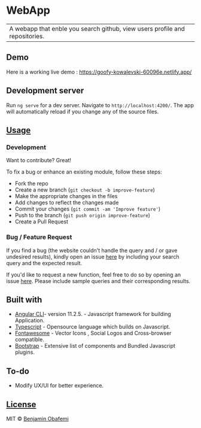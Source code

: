 # WebApp

<table>
<tr>
<td>
  A webapp that enble you search github, view users profile and repositories.
</td>
</tr>
</table>

## Demo

Here is a working live demo : https://goofy-kowalevski-60096e.netlify.app/

## Development server

Run `ng serve` for a dev server. Navigate to `http://localhost:4200/`. The app will automatically reload if you change any of the source files.

## [Usage](https://goofy-kowalevski-60096e.netlify.app/)

### Development

Want to contribute? Great!

To fix a bug or enhance an existing module, follow these steps:

- Fork the repo
- Create a new branch (`git checkout -b improve-feature`)
- Make the appropriate changes in the files
- Add changes to reflect the changes made
- Commit your changes (`git commit -am 'Improve feature'`)
- Push to the branch (`git push origin improve-feature`)
- Create a Pull Request

### Bug / Feature Request

If you find a bug (the website couldn't handle the query and / or gave undesired results), kindly open an issue [here](https://github.com/benjaminbills/github-search-app/issues/new) by including your search query and the expected result.

If you'd like to request a new function, feel free to do so by opening an issue [here](https://github.com/benjaminbills/quoteApp/issues/new). Please include sample queries and their corresponding results.

## Built with

- [Angular CLI](https://github.com/angular/angular-cli)- version 11.2.5. - Javascript framework for building Application.
- [Typescript](https://www.typescriptlang.org/) - Opensource language which builds on Javascript.
- [Fontawesome](https://fontawesome.com/) - Vector Icons , Social Logos and Cross-browser compatible.
- [Bootstrap](http://getbootstrap.com/) - Extensive list of components and Bundled Javascript plugins.

## To-do

- Modify UX/UI for better experience.

## [License](https://github.com/benjaminbills/github-search-app/blob/master/License)

MIT © [Benjamin Obafemi ](https://github.com/benjaminbills)
